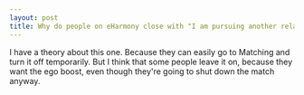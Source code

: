 ```yaml
---
layout: post
title: Why do people on eHarmony close with "I am pursuing another relationship"?
---
```

<p>I have a theory about this one. Because they can easily go to Matching and turn it off temporarily. But I think that some people leave it on, because they want the ego boost, even though they're going to shut down the match anyway.</p>

